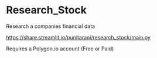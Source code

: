 # Research_Stock
Research a companies financial data

https://share.streamlit.io/punitarani/research_stock/main.py

Requires a Polygon.io account (Free or Paid)
